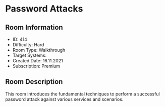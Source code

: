 ﻿# Password Attacks

## Room Information
- ID: 414
- Difficulty: Hard
- Room Type: Walkthrough
- Target Systems: 
- Created Date: 16.11.2021
- Subscription: Premium

## Room Description
This room introduces the fundamental techniques to perform a successful password attack against various services and scenarios.
